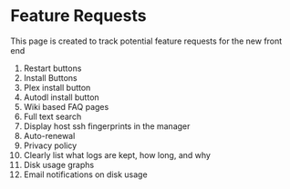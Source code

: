 # Feature Requests

This page is created to track potential feature requests for the new front end

1. Restart buttons
1. Install Buttons
  2. Plex install button
  3. Autodl install button
4. Wiki based FAQ pages
  1. Full text search
5. Display host ssh fingerprints in the manager
6. Auto-renewal
7. Privacy policy
  1. Clearly list what logs are kept, how long, and why
1. Disk usage graphs
  1. Email notifications on disk usage

